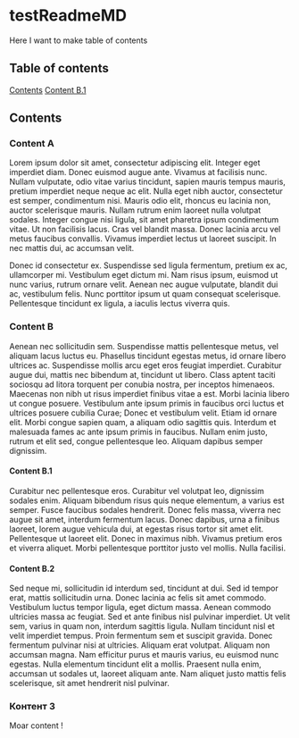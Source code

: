 # testReadmeMD

Here I want to make table of contents
## Table of contents

[Contents](#contents)
[Content B.1](#content-b1)

## Contents

### Content A

Lorem ipsum dolor sit amet, consectetur adipiscing elit. Integer eget imperdiet diam. Donec euismod augue ante. Vivamus at facilisis nunc. Nullam vulputate, odio vitae varius tincidunt, sapien mauris tempus mauris, pretium imperdiet neque neque ac elit. Nulla eget nibh auctor, consectetur est semper, condimentum nisi. Mauris odio elit, rhoncus eu lacinia non, auctor scelerisque mauris. Nullam rutrum enim laoreet nulla volutpat sodales. Integer congue nisi ligula, sit amet pharetra ipsum condimentum vitae. Ut non facilisis lacus. Cras vel blandit massa. Donec lacinia arcu vel metus faucibus convallis. Vivamus imperdiet lectus ut laoreet suscipit. In nec mattis dui, ac accumsan velit.

Donec id consectetur ex. Suspendisse sed ligula fermentum, pretium ex ac, ullamcorper mi. Vestibulum eget dictum mi. Nam risus ipsum, euismod ut nunc varius, rutrum ornare velit. Aenean nec augue vulputate, blandit dui ac, vestibulum felis. Nunc porttitor ipsum ut quam consequat scelerisque. Pellentesque tincidunt ex ligula, a iaculis lectus viverra quis.

### Content B

Aenean nec sollicitudin sem. Suspendisse mattis pellentesque metus, vel aliquam lacus luctus eu. Phasellus tincidunt egestas metus, id ornare libero ultrices ac. Suspendisse mollis arcu eget eros feugiat imperdiet. Curabitur augue dui, mattis nec bibendum at, tincidunt ut libero. Class aptent taciti sociosqu ad litora torquent per conubia nostra, per inceptos himenaeos. Maecenas non nibh ut risus imperdiet finibus vitae a est. Morbi lacinia libero ut congue posuere. Vestibulum ante ipsum primis in faucibus orci luctus et ultrices posuere cubilia Curae; Donec et vestibulum velit. Etiam id ornare elit. Morbi congue sapien quam, a aliquam odio sagittis quis. Interdum et malesuada fames ac ante ipsum primis in faucibus. Nullam enim justo, rutrum et elit sed, congue pellentesque leo. Aliquam dapibus semper dignissim.

#### Content B.1

Curabitur nec pellentesque eros. Curabitur vel volutpat leo, dignissim sodales enim. Aliquam bibendum risus quis neque elementum, a varius est semper. Fusce faucibus sodales hendrerit. Donec felis massa, viverra nec augue sit amet, interdum fermentum lacus. Donec dapibus, urna a finibus laoreet, lorem augue vehicula dui, at egestas risus tortor sit amet elit. Pellentesque ut laoreet elit. Donec in maximus nibh. Vivamus pretium eros et viverra aliquet. Morbi pellentesque porttitor justo vel mollis. Nulla facilisi.

#### Content B.2

Sed neque mi, sollicitudin id interdum sed, tincidunt at dui. Sed id tempor erat, mattis sollicitudin urna. Donec lacinia ac felis sit amet commodo. Vestibulum luctus tempor ligula, eget dictum massa. Aenean commodo ultricies massa ac feugiat. Sed et ante finibus nisl pulvinar imperdiet. Ut velit sem, varius in quam non, interdum sagittis ligula. Nullam tincidunt nisl et velit imperdiet tempus. Proin fermentum sem et suscipit gravida. Donec fermentum pulvinar nisi at ultricies. Aliquam erat volutpat. Aliquam non accumsan magna. Nam efficitur purus et mauris varius, eu euismod nunc egestas. Nulla elementum tincidunt elit a mollis. Praesent nulla enim, accumsan ut sodales ut, laoreet aliquam ante. Nam aliquet justo mattis felis scelerisque, sit amet hendrerit nisl pulvinar.

### Контент 3

Moar content !
